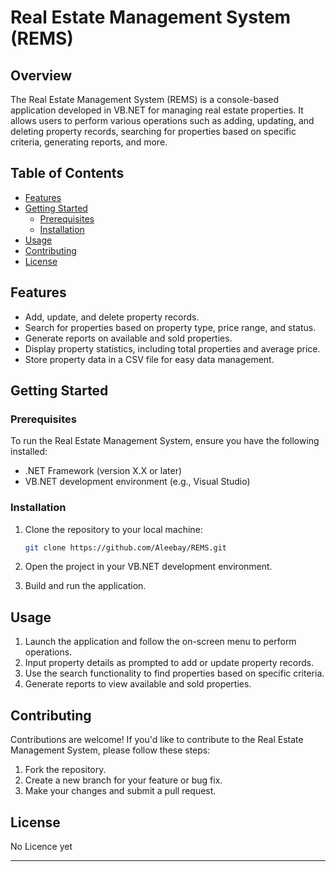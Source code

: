 # Real Estate Management System (REMS)

## Overview

The Real Estate Management System (REMS) is a console-based application developed in VB.NET for managing real estate properties. It allows users to perform various operations such as adding, updating, and deleting property records, searching for properties based on specific criteria, generating reports, and more.

## Table of Contents

- [Features](#features)
- [Getting Started](#getting-started)
  - [Prerequisites](#prerequisites)
  - [Installation](#installation)
- [Usage](#usage)
- [Contributing](#contributing)
- [License](#license)

## Features

- Add, update, and delete property records.
- Search for properties based on property type, price range, and status.
- Generate reports on available and sold properties.
- Display property statistics, including total properties and average price.
- Store property data in a CSV file for easy data management.

## Getting Started

### Prerequisites

To run the Real Estate Management System, ensure you have the following installed:

- .NET Framework (version X.X or later)
- VB.NET development environment (e.g., Visual Studio)

### Installation

1. Clone the repository to your local machine:

   ```bash
   git clone https://github.com/Aleebay/REMS.git
   ```

2. Open the project in your VB.NET development environment.

3. Build and run the application.

## Usage

1. Launch the application and follow the on-screen menu to perform operations.
2. Input property details as prompted to add or update property records.
3. Use the search functionality to find properties based on specific criteria.
4. Generate reports to view available and sold properties.

## Contributing

Contributions are welcome! If you'd like to contribute to the Real Estate Management System, please follow these steps:

1. Fork the repository.
2. Create a new branch for your feature or bug fix.
3. Make your changes and submit a pull request.

## License

No Licence yet 

---
